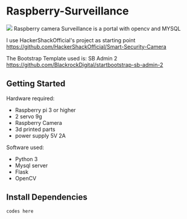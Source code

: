 # Raspberry-Surveillance
<img src="https://lh3.googleusercontent.com/1rE0X8Rt0eUE4Fav5jmy1X6Ifa3nOwGK0YLB9tuxbF68UYnMF8vut-tRrQoxv7ac5wh7G5E11gYHMW6B1aaD5M6YpxJiAc2iMBBNO8SSfw54f_9_1yfyl2ArmaRnnjGD2NGtZeD5xV0"/>
Raspberry camera Surveillance is a portal with opencv and MYSQL

I use HackerShackOfficial's project as starting point
https://github.com/HackerShackOfficial/Smart-Security-Camera

The Bootstrap Template used is: SB Admin 2
https://github.com/BlackrockDigital/startbootstrap-sb-admin-2

## Getting Started

Hardware required:

* Raspberry pi 3 or higher
* 2 servo 9g
* Raspberry Camera
* 3d printed parts
* power supply 5V 2A

Software used:

* Python 3
* Mysql server
* Flask
* OpenCV


## Install Dependencies
```
codes here
```


